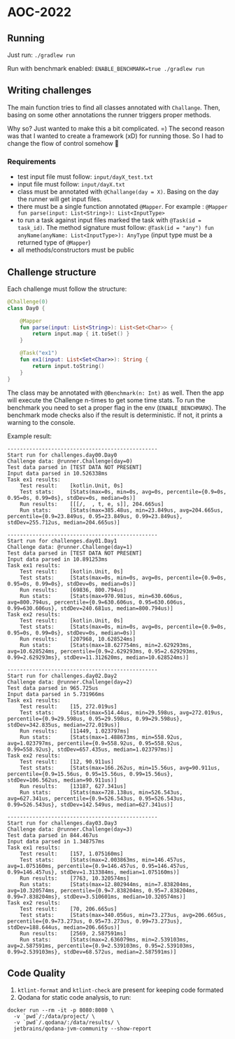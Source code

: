 # AOC-2022

## Running

Just run: `./gradlew run`

Run with benchmark enabled: `ENABLE_BENCHMARK=true ./gradlew run`

## Writing challenges

The main function tries to find all classes annotated with `Challange`.
Then, basing on some other annotations the runner triggers proper methods.

Why so? Just wanted to make this a bit complicated. =) The second reason was that I wanted to create a framework (xD)
for running those. So I had to change the flow of control somehow 🤔

### Requirements

- test input file must follow: `input/dayX_test.txt`
- input file must follow: `input/dayX.txt`
- class must be annotated with `@Challange(day = X)`. Basing on the day the runner will get input files.
- there must be a single function annotated `@Mapper`. For
  example : `@Mapper fun parse(input: List<String>): List<InputType>`
- to run a task against input files marked the task with `@Task(id = task_id)`. The method signature must
  follow: `@Task(id = "any") fun anyName(anyName: List<InputType>): AnyType` (input type must be a returned type
  of `@Mapper`)
- all methods/constructors must be public

## Challenge structure

Each challenge must follow the structure:

```kotlin
@Challenge(0)
class Day0 {

    @Mapper
    fun parse(input: List<String>): List<Set<Char>> {
        return input.map { it.toSet() }
    }

    @Task("ex1")
    fun ex1(input: List<Set<Char>>): String {
        return input.toString()
    }
}
```

The class may be annotated with `@Benchmark(n: Int)` as well. Then the app will execute the Challenge n-times to get
some time stats. To run the benchmark you need to set a proper flag in the env (`ENABLE_BENCHMARK`).
The benchmark mode checks also if the result is deterministic. If not, it prints a warning to the console.

Example result:

```
------------------------------------------------
Start run for challenges.day00.Day0
Challenge data: @runner.Challenge(day=0)
Test data parsed in [TEST DATA NOT PRESENT]
Input data parsed in 10.526338ms
Task ex1 results:
    Test result:    [kotlin.Unit, 0s]
    Test stats:     [Stats(max=0s, min=0s, avg=0s, percentile={0.9=0s, 0.95=0s, 0.99=0s}, stdDev=0s, median=0s)]
    Run results:    [[[/,  , t, e, s]], 204.665us]
    Run stats:      [Stats(max=385.48us, min=23.849us, avg=204.665us, percentile={0.9=23.849us, 0.95=23.849us, 0.99=23.849us}, stdDev=255.712us, median=204.665us)]

------------------------------------------------
Start run for challenges.day01.Day1
Challenge data: @runner.Challenge(day=1)
Test data parsed in [TEST DATA NOT PRESENT]
Input data parsed in 10.891253ms
Task ex1 results:
    Test result:    [kotlin.Unit, 0s]
    Test stats:     [Stats(max=0s, min=0s, avg=0s, percentile={0.9=0s, 0.95=0s, 0.99=0s}, stdDev=0s, median=0s)]
    Run results:    [69836, 800.794us]
    Run stats:      [Stats(max=970.981us, min=630.606us, avg=800.794us, percentile={0.9=630.606us, 0.95=630.606us, 0.99=630.606us}, stdDev=240.681us, median=800.794us)]
Task ex2 results:
    Test result:    [kotlin.Unit, 0s]
    Test stats:     [Stats(max=0s, min=0s, avg=0s, percentile={0.9=0s, 0.95=0s, 0.99=0s}, stdDev=0s, median=0s)]
    Run results:    [207968, 10.628524ms]
    Run stats:      [Stats(max=18.627754ms, min=2.629293ms, avg=10.628524ms, percentile={0.9=2.629293ms, 0.95=2.629293ms, 0.99=2.629293ms}, stdDev=11.312620ms, median=10.628524ms)]

------------------------------------------------
Start run for challenges.day02.Day2
Challenge data: @runner.Challenge(day=2)
Test data parsed in 965.725us
Input data parsed in 5.731966ms
Task ex1 results:
    Test result:    [15, 272.019us]
    Test stats:     [Stats(max=514.44us, min=29.598us, avg=272.019us, percentile={0.9=29.598us, 0.95=29.598us, 0.99=29.598us}, stdDev=342.835us, median=272.019us)]
    Run results:    [11449, 1.023797ms]
    Run stats:      [Stats(max=1.488673ms, min=558.92us, avg=1.023797ms, percentile={0.9=558.92us, 0.95=558.92us, 0.99=558.92us}, stdDev=657.435us, median=1.023797ms)]
Task ex2 results:
    Test result:    [12, 90.911us]
    Test stats:     [Stats(max=166.262us, min=15.56us, avg=90.911us, percentile={0.9=15.56us, 0.95=15.56us, 0.99=15.56us}, stdDev=106.562us, median=90.911us)]
    Run results:    [13187, 627.341us]
    Run stats:      [Stats(max=728.138us, min=526.543us, avg=627.341us, percentile={0.9=526.543us, 0.95=526.543us, 0.99=526.543us}, stdDev=142.549us, median=627.341us)]

------------------------------------------------
Start run for challenges.day03.Day3
Challenge data: @runner.Challenge(day=3)
Test data parsed in 844.467us
Input data parsed in 1.348757ms
Task ex1 results:
    Test result:    [157, 1.075160ms]
    Test stats:     [Stats(max=2.003863ms, min=146.457us, avg=1.075160ms, percentile={0.9=146.457us, 0.95=146.457us, 0.99=146.457us}, stdDev=1.313384ms, median=1.075160ms)]
    Run results:    [7763, 10.320574ms]
    Run stats:      [Stats(max=12.802944ms, min=7.838204ms, avg=10.320574ms, percentile={0.9=7.838204ms, 0.95=7.838204ms, 0.99=7.838204ms}, stdDev=3.510601ms, median=10.320574ms)]
Task ex2 results:
    Test result:    [70, 206.665us]
    Test stats:     [Stats(max=340.056us, min=73.273us, avg=206.665us, percentile={0.9=73.273us, 0.95=73.273us, 0.99=73.273us}, stdDev=188.644us, median=206.665us)]
    Run results:    [2569, 2.587591ms]
    Run stats:      [Stats(max=2.636079ms, min=2.539103ms, avg=2.587591ms, percentile={0.9=2.539103ms, 0.95=2.539103ms, 0.99=2.539103ms}, stdDev=68.572us, median=2.587591ms)]

```

## Code Quality

1. `ktlint-format` and `ktlint-check` are present for keeping code formated
2. Qodana for static code analysis, to run:

```shell
docker run --rm -it -p 8080:8080 \
  -v `pwd`/:/data/project/ \  
  -v `pwd`/.qodana/:/data/results/ \
  jetbrains/qodana-jvm-community --show-report
```